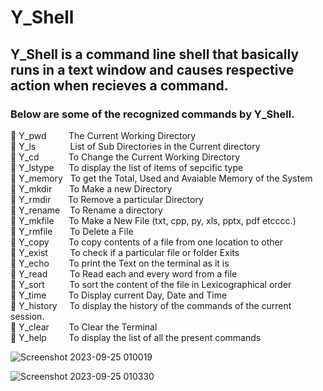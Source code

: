 # Y_Shell

## Y_Shell is a command line shell that basically runs in a text window and causes respective action when recieves a command.

### Below are some of the recognized commands by Y_Shell.

🔑 Y_pwd &nbsp;&nbsp;&nbsp;&nbsp;&nbsp;&nbsp;&nbsp;&nbsp;The Current Working Directory  
🔑 Y_ls &nbsp;&nbsp;&nbsp;&nbsp;&nbsp;&nbsp;&nbsp;&nbsp;&nbsp;&nbsp;&nbsp;&nbsp;&nbsp;List of Sub Directories in the Current directory  
🔑 Y_cd &nbsp;&nbsp;&nbsp;&nbsp;&nbsp;&nbsp;&nbsp;&nbsp;&nbsp;&nbsp;&nbsp;To Change the Current Working Directory  
🔑 Y_lstype &nbsp;&nbsp;&nbsp;&nbsp;&nbsp;To display the list of items of sepcific type  
🔑 Y_memory &nbsp;&nbsp;To get the Total, Used and Avaiable Memory of the System  
🔑 Y_mkdir &nbsp;&nbsp;&nbsp;&nbsp;&nbsp;&nbsp;To Make a new Directory  
🔑 Y_rmdir &nbsp;&nbsp;&nbsp;&nbsp;&nbsp;&nbsp;To Remove a particular Directory  
🔑 Y_rename &nbsp;&nbsp;&nbsp;To Rename a directory  
🔑 Y_mkfile &nbsp;&nbsp;&nbsp;&nbsp;&nbsp;To Make a New File (txt, cpp, py, xls, pptx, pdf etcccc.)  
🔑 Y_rmfile &nbsp;&nbsp;&nbsp;&nbsp;&nbsp;&nbsp;To Delete a File  
🔑 Y_copy &nbsp;&nbsp;&nbsp;&nbsp;&nbsp;&nbsp;&nbsp;To copy contents of a file from one location to other  
🔑 Y_exist &nbsp;&nbsp;&nbsp;&nbsp;&nbsp;&nbsp;&nbsp;&nbsp;To check if a particular file or folder Exits  
🔑 Y_echo &nbsp;&nbsp;&nbsp;&nbsp;&nbsp;&nbsp;&nbsp;To print the Text on the terminal as it is  
🔑 Y_read &nbsp;&nbsp;&nbsp;&nbsp;&nbsp;&nbsp;&nbsp;&nbsp;To Read each and every word from a file  
🔑 Y_sort &nbsp;&nbsp;&nbsp;&nbsp;&nbsp;&nbsp;&nbsp;&nbsp;&nbsp;To sort the content of the file in Lexicographical order  
🔑 Y_time &nbsp;&nbsp;&nbsp;&nbsp;&nbsp;&nbsp;&nbsp;&nbsp;To Display current Day, Date and Time  
🔑 Y_history &nbsp;&nbsp;&nbsp;&nbsp;To display the history of the commands of the current session.  
🔑 Y_clear &nbsp; &nbsp;&nbsp;&nbsp;&nbsp;&nbsp;To Clear the Terminal  
🔑 Y_help &nbsp;&nbsp;&nbsp;&nbsp;&nbsp;&nbsp;&nbsp;&nbsp;To display the list of all the present commands

![Screenshot 2023-09-25 010019](https://github.com/Yatin-choubey/Command-Line-Shell/assets/89119355/408a42df-1826-4912-9ede-7b57bb8d452a)

![Screenshot 2023-09-25 010330](https://github.com/Yatin-choubey/Command-Line-Shell/assets/89119355/2eb45d6d-49ea-429d-ad28-0fa7657f4922)
